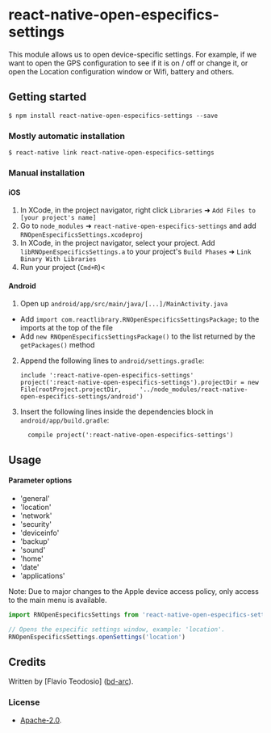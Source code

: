 
# react-native-open-especifics-settings

This module allows us to open device-specific settings. For example, if we want to open the GPS configuration to see if it is on / off or change it, or open the Location configuration window or Wifi, battery and others.

## Getting started

`$ npm install react-native-open-especifics-settings --save`

### Mostly automatic installation

`$ react-native link react-native-open-especifics-settings`

### Manual installation

#### iOS

1. In XCode, in the project navigator, right click `Libraries` ➜ `Add Files to [your project's name]`
2. Go to `node_modules` ➜ `react-native-open-especifics-settings` and add `RNOpenEspecificsSettings.xcodeproj`
3. In XCode, in the project navigator, select your project. Add `libRNOpenEspecificsSettings.a` to your project's `Build Phases` ➜ `Link Binary With Libraries`
4. Run your project (`Cmd+R`)<

#### Android

1. Open up `android/app/src/main/java/[...]/MainActivity.java`
  - Add `import com.reactlibrary.RNOpenEspecificsSettingsPackage;` to the imports at the top of the file
  - Add `new RNOpenEspecificsSettingsPackage()` to the list returned by the `getPackages()` method
2. Append the following lines to `android/settings.gradle`:
  	```
  	include ':react-native-open-especifics-settings'
  	project(':react-native-open-especifics-settings').projectDir = new File(rootProject.projectDir, 	'../node_modules/react-native-open-especifics-settings/android')
  	```
3. Insert the following lines inside the dependencies block in `android/app/build.gradle`:
  	```
      compile project(':react-native-open-especifics-settings')
  	```

## Usage

#### Parameter options

- 'general'
- 'location'
- 'network'
- 'security'
- 'deviceinfo'
- 'backup'
- 'sound'
- 'home'
- 'date'
- 'applications'

Note: Due to major changes to the Apple device access policy, only access to the main menu is available.

```javascript
import RNOpenEspecificsSettings from 'react-native-open-especifics-settings';

// Opens the especific settings window, example: 'location'.
RNOpenEspecificsSettings.openSettings('location')

```

## Credits

Written by [Flavio Teodosio] ([bd-arc](https://github.com/FlavioTeodosio)).

### License

 - [Apache-2.0](https://github.com/FlavioTeodosio/react-native-open-especifics-settings/LICENSE). 
